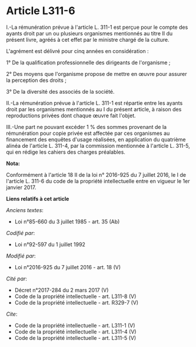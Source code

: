 # Article L311-6

I.-La rémunération prévue à l'article L. 311-1 est perçue pour le compte des ayants droit par un ou plusieurs organismes
mentionnés au titre II du présent livre, agréés à cet effet par le ministre chargé de la culture. 

L'agrément est délivré pour cinq années en considération : 

1° De la qualification professionnelle des dirigeants de l'organisme ; 

2° Des moyens que l'organisme propose de mettre en œuvre pour assurer la perception des droits ; 

3° De la diversité des associés de la société. 

II.-La rémunération prévue à l'article L. 311-1 est répartie entre les ayants droit par les organismes mentionnés au I du
présent article, à raison des reproductions privées dont chaque œuvre fait l'objet. 

III.-Une part ne pouvant excéder 1 % des sommes provenant de la rémunération pour copie privée est affectée par ces
organismes au financement des enquêtes d'usage réalisées, en application du quatrième alinéa de l'article L. 311-4, par la
commission mentionnée à l'article L. 311-5, qui en rédige les cahiers des charges préalables.

**Nota:**

Conformément à l'article 18 II de la loi n° 2016-925 du 7 juillet 2016, le I de l'article L. 311-6 du code de la propriété
intellectuelle entre en vigueur le 1er janvier 2017.

**Liens relatifs à cet article**

_Anciens textes_:

  - Loi n°85-660 du 3 juillet 1985 - art. 35 (Ab)

_Codifié par_:

  - Loi n°92-597 du 1 juillet 1992

_Modifié par_:

  - Loi n°2016-925 du 7 juillet 2016 - art. 18 (V)

_Cité par_:

  - Décret n°2017-284 du 2 mars 2017 (V)
  - Code de la propriété intellectuelle - art. L311-8 (V)
  - Code de la propriété intellectuelle - art. R329-7 (V)

_Cite_:

  - Code de la propriété intellectuelle - art. L311-1 (V)
  - Code de la propriété intellectuelle - art. L311-4 (V)
  - Code de la propriété intellectuelle - art. L311-5 (V)
